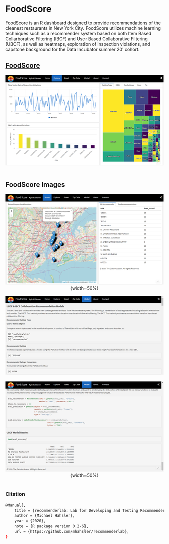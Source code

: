 # FoodScore

FoodScore is an R dashboard designed to provide recommendations of the cleanest restaurants in New York City. FoodScore utilizes machine learning techniques such as a recommender system based on both Item Based Collarborative Filtering (IBCF) and User Based Collaborative Filtering (UBCF), as well as heatmaps, exploration of inspection violations, and capstone background for the Data Incubator summer 20' cohort. 

## [FoodScore](https://rpubs.com/kylewbrown/FoodScore)

<div align="center">
<img src="https://github.com/kyle-w-brown/FoodScore/blob/master/images/explore.PNG"><br><br>
</div>

## FoodScore Images

<div align="center">
  <img src="https://github.com/kyle-w-brown/FoodScore/blob/master/images/home-1.PNG">{width=50%}<br><br>
</div>

<div align="center">
  <img src="https://github.com/kyle-w-brown/FoodScore/blob/master/images/model-1.PNG"><br><br>
</div>



<div align="center">
  <img src="https://github.com/kyle-w-brown/FoodScore/blob/master/images/model-2.PNG">{width=50%}<br><br>
</div>



### Citation

```sh 
@Manual{,
    title = {recommenderlab: Lab for Developing and Testing Recommender Algorithms},
    author = {Michael Hahsler},
    year = {2020},
    note = {R package version 0.2-6},
    url = {https://github.com/mhahsler/recommenderlab},
}
```
